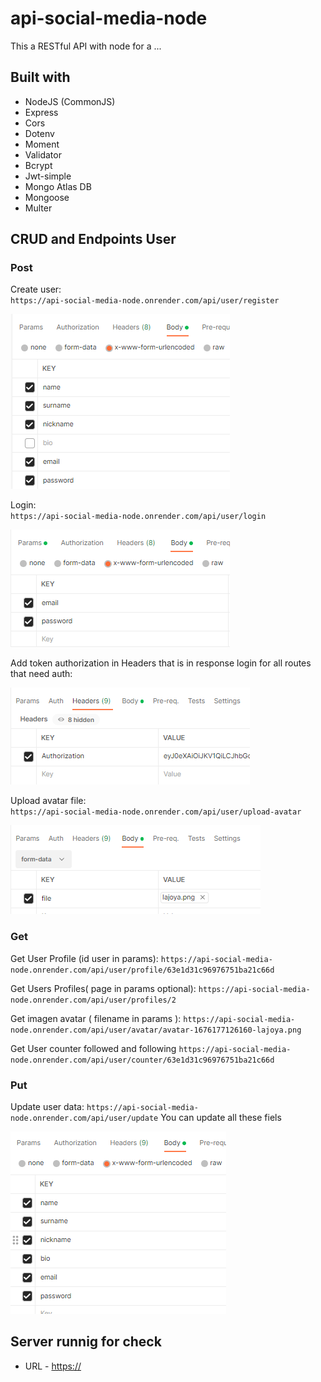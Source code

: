 # api-social-media-node
This a RESTful API with node for a ...
## Built with

- NodeJS (CommonJS)
- Express
- Cors
- Dotenv
- Moment
- Validator
- Bcrypt
- Jwt-simple
- Mongo Atlas DB
- Mongoose
- Multer

## CRUD and Endpoints User

### Post
Create user:   
`https://api-social-media-node.onrender.com/api/user/register`  

![alt text](https://github.com/Martin-J-Larre/api-social-media-node/blob/main/public/img/post-1.png?raw=true)

Login:   
`https://api-social-media-node.onrender.com/api/user/login`  

![alt text](https://github.com/Martin-J-Larre/api-social-media-node/blob/main/public/img/post-2.png?raw=true)

Add token authorization in Headers that is in response login for all routes that need auth:   

![alt text](https://github.com/Martin-J-Larre/api-social-media-node/blob/main/public/img/post-3.png?raw=true)

Upload avatar file:   
`https://api-social-media-node.onrender.com/api/user/upload-avatar`  

![alt text](https://github.com/Martin-J-Larre/api-social-media-node/blob/main/public/img/post-4.png?raw=true)


### Get
Get User Profile (id user in params):
`https://api-social-media-node.onrender.com/api/user/profile/63e1d31c96976751ba21c66d`  

Get Users Profiles( page in params optional):
`https://api-social-media-node.onrender.com/api/user/profiles/2`

Get imagen avatar ( filename in params ):
`https://api-social-media-node.onrender.com/api/user/avatar/avatar-1676177126160-lajoya.png`

Get User counter followed and following
`https://api-social-media-node.onrender.com/api/user/counter/63e1d31c96976751ba21c66d`

### Put
Update user data:
`https://api-social-media-node.onrender.com/api/user/update`
You can update all these fiels

![alt text](https://github.com/Martin-J-Larre/api-social-media-node/blob/main/public/img/img-update.png?raw=true)




## Server runnig for check

- URL - [https://](https://)
